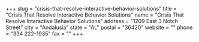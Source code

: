 +++
slug = "crisis-that-resolve-interactive-behavior-solutions"
title = "Crisis That Resolve Interactive Behavior Solutions"
name = "Crisis That Resolve Interactive Behavior Solutions"
address = "1209 East 3 Notch Street"
city = "Andalusia"
state = "AL"
postal = "36420"
website = ""
phone = "334 222-1935"
fax = ""
+++
